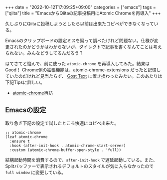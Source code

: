 +++
date = "2022-10-12T17:09:25+09:00"
categories = ["emacs"]
tags = ["qiita"]
title = "EmacsからQiitaの記事投稿用にAtomic Chromeを再導入"
+++

久しぶりにQiitaに投稿しようとしたら以前は出来たコピペができなくなっている。

Emacsのクリップボードの設定ミスを疑って調べたけれど問題ない。仕様が変更されたのかどうかはわからないが、ダイレクトで記事を書くなんてことは考えられない。みんなどうしてるんだろう？

はてさてと悩んで、前に使った `atomic-chrome` を再導入してみた。結果はGood！
 Chrome側の拡張機能は、atomic-chrome-extensions だったと記憶していたのだけれど見当たらず、
[Gost Text](https://chrome.google.com/webstore/detail/ghosttext/godiecgffnchndlihlpaajjcplehddca) に置き換わったみたい。このあたりは下記Tipsに詳しい。

* [atomic-chrome再訪](https://qiita.com/iwaokimura/items/4932e0f8dcfd55c4556c) 

## Emacsの設定
取り急ぎ下記の設定で試したところ快適にコピペ出来た。

```emacs-lisp
;; atomic-chrome
(leaf atomic-chrome
  :ensure t
  :hook (after-init-hook . atomic-chrome-start-server)
  :custom (atomic-chrome-buffer-open-style . 'full))
```
結構起動時間を消費するので、`after-init-hook` で遅延起動している。また、Splitバッファーで表示されるデフォルトのスタイルが気に入らなかったので `full window` に変更している。


